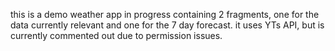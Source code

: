 this is a demo weather app in progress containing 2 fragments, one for the data currently relevant and one for the 7 day forecast. it uses YTs API, but is currently commented out due to permission issues.
